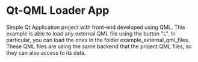 # Qt-QML Loader App

Simple Qt Application project with front-end developed using QML. This example is able to load any external QML file using the button "L". In particular, you can load the ones in the folder example_external_qml_files. These QML files are using the same backend that the project QML files, so they can also access to its data.
